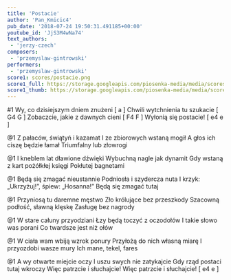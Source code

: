 ```yaml
---
title: 'Postacie'
author: 'Pan_Kmicic4'
pub_date: '2018-07-24 19:50:31.491185+00:00'
youtube_id: 'JjS3M4wNa74'
text_authors:
 - 'jerzy-czech'
composers:
 - 'przemyslaw-gintrowski'
performers:
 - 'przemyslaw-gintrowski'
score1: scores/postacie.png
score1_full: https://storage.googleapis.com/piosenka-media/media/scores/postacie.png
score1_thumb: https://storage.googleapis.com/piosenka-media/media/scores/postacie.png.180x0_q85_upscale.png
---
```


#1
Wy, co dzisiejszym dniem znużeni [ a ]
Chwili wytchnienia tu szukacie [ G4 G ]
Zobaczcie, jakie z dawnych cieni [ F4 F ]
Wyłonią się postacie! [ e4 e ]

@1
Z pałaców, świątyń i kazamat
I ze zbiorowych wstaną mogił
A głos ich ciszę będzie łamał
Triumfalny lub złowrogi

@1
I kneblem lat dławione dźwięki
Wybuchną nagle jak dynamit
Gdy wstaną z kart pożółkłej księgi
Pokłutej bagnetami

@1
Będą się zmagać nieustannie
Podniosła i szydercza nuta
I krzyk: „Ukrzyżuj!”, śpiew: „Hosanna!”
Będą się zmagać tutaj

@1
Przyniosą tu daremne męstwo
Zło królujące bez przeszkody
Szacowną podłość, sławną klęskę
Zasługę bez nagrody

@1
W stare całuny przyodziani
Łzy będą toczyć z oczodołów
I takie słowo was porani
Co twardsze jest niż ołów

@1
W ciała wam wbiją wzrok ponury
Przyłożą do nich własną miarę
I przyozdobi wasze mury
Ich mane, tekel, fares

@1
A wy otwarte miejcie oczy
I uszu swych nie zatykajcie
Gdy rząd postaci tutaj wkroczy
Więc patrzcie i słuchajcie!
Więc patrzcie i słuchajcie! [ e4 e ]